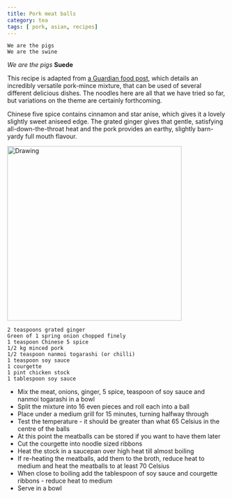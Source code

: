 ```yaml
---
title: Pork meat balls 
category: tea
tags: [ pork, asian, recipes]
---
```


	We are the pigs
	We are the swine
	
*We are the pigs* **Suede**

This recipe is adapted from [a Guardian food post](https://www.theguardian.com/lifeandstyle/2016/mar/19/minced-pork-skewers-with-peanut-and-coriander-dressing-recipe-get-ahead-alex-bluett), which details an incredibly versatile pork-mince mixture, that can be used of several different delicious dishes. The noodles here are all that we have tried so far, but variations on the theme are certainly forthcoming.

Chinese five spice contains cinnamon and star anise, which gives it a lovely slightly sweet aniseed edge.  The grated ginger gives that gentle, satisfying all-down-the-throat heat and the pork provides an earthy, slightly barn-yardy full mouth flavour.

<img src="http://fodblog.github.io/assets/pictures/meatballs.jpg" alt="Drawing" style="width: 400px;"/>

	2 teaspoons grated ginger
	Green of 1 spring onion chopped finely
	1 teaspoon Chinese 5 spice
	1/2 kg minced pork
	1/2 teaspoon nanmoi togarashi (or chilli)
	1 teaspoon soy sauce
	1 courgette
	1 pint chicken stock
	1 tablespoon soy sauce
	
* Mix the meat, onions, ginger, 5 spice, teaspoon of soy sauce and nanmoi togarashi in a bowl
* Split the mixture into 16 even pieces and roll each into a ball
* Place under a medium grill for 15 minutes, turning halfway through
* Test the temperature - it should be greater than what 65 Celsius in the centre of the balls 
* At this point the meatballs can be stored if you want to have them later
* Cut the courgette into noodle sized ribbons
* Heat the stock in a saucepan over high heat till almost boiling
* If re-heating the meatballs, add them to the broth, reduce heat to medium and heat the meatballs to at least 70 Celsius
* When close to boiling add the tablespoon of soy sauce and courgette ribbons - reduce heat to medium
* Serve in a bowl

	

